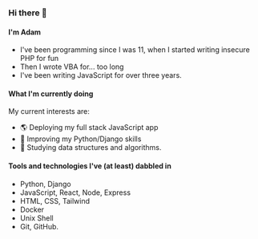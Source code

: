### Hi there 👋

#### I'm Adam

- I've been programming since I was 11, when I started writing insecure PHP for fun
- Then I wrote VBA for... too long
- I've been writing JavaScript for over three years.

#### What I'm currently doing

My current interests are:
- 🌎 Deploying my full stack JavaScript app
- 🐍 Improving my Python/Django skills
- 🔂 Studying data structures and algorithms.

#### Tools and technologies I've (at least) dabbled in

- Python, Django
- JavaScript, React, Node, Express
- HTML, CSS, Tailwind
- Docker
- Unix Shell
- Git, GitHub.

<!--
**parradam/parradam** is a ✨ _special_ ✨ repository because its `README.md` (this file) appears on your GitHub profile.

Here are some ideas to get you started:

- 🔭 I’m currently working on ...
- 🌱 I’m currently learning ...
- 👯 I’m looking to collaborate on ...
- 🤔 I’m looking for help with ...
- 💬 Ask me about ...
- 📫 How to reach me: ...
- 😄 Pronouns: ...
- ⚡ Fun fact: ...
-->
